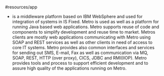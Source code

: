 #resources/app 

* is a middleware platform based on IBM WebSphere and used for integration of systems in IS Fixed. Metro is used as well as a platform for running Java based web applications. Metro supports reuse of code and components to simplify development and reuse time to market. Metros clients are mostly web applications communicating with Metro using SOAP and REST services as well as other clients in need of access to core IT systems. Metro provides also common interfaces and services for sending out SMS, E-mail, Fax as well as communication via MQ, SOAP, REST, HTTP (over proxy), CICS, JDBC and RMI(IIOP). Metro provides tools and process to support efficient development and to assure high quality of the applications running on Metro.